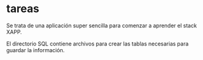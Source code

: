 # tareas

Se trata de una aplicación super sencilla para comenzar a aprender el stack XAPP.

El directorio SQL contiene archivos para crear las tablas necesarias para guardar la información.
